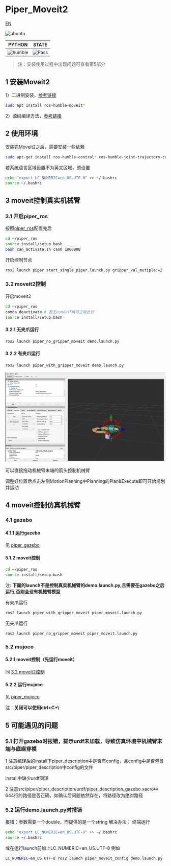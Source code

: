 # Piper_Moveit2

[EN](README(EN).md)

![ubuntu](https://img.shields.io/badge/Ubuntu-22.04-orange.svg)

|PYTHON |STATE|
|---|---|
|![humble](https://img.shields.io/badge/ros-humble-blue.svg)|![Pass](https://img.shields.io/badge/Pass-blue.svg)|

> 注：安装使用过程中出现问题可查看第5部分

## 1 安装Moveit2

1）二进制安装，[参考链接](https://moveit.ai/install-moveit2/binary/)

```bash
sudo apt install ros-humble-moveit*
```

2）源码编译方法，[参考链接](https://moveit.ai/install-moveit2/source/)

## 2 使用环境

安装完Moveit2之后，需要安装一些依赖

```bash
sudo apt-get install ros-humble-control* ros-humble-joint-trajectory-controller ros-humble-joint-state-* ros-humble-gripper-controllers ros-humble-trajectory-msgs
```

若系统语言区域设置不为英文区域，须设置

```bash
echo "export LC_NUMERIC=en_US.UTF-8" >> ~/.bashrc
source ~/.bashrc
```

## 3 moveit控制真实机械臂

### 3.1 开启piper_ros

按照[piper_ros](../../README.MD#1-安装方法)配置完后

```bash
cd ~/piper_ros
source install/setup.bash
bash can_activate.sh can0 1000000
```

开启控制节点

```bash
ros2 launch piper start_single_piper.launch.py gripper_val_mutiple:=2
```

### 3.2 moveit2控制

开启moveit2

```bash
cd ~/piper_ros
conda deactivate # 若无conda环境可去除此行
source install/setup.bash
```

#### 3.2.1 无夹爪运行

```bash
ros2 launch piper_no_gripper_moveit demo.launch.py
```

#### 3.2.2 有夹爪运行

```bash
ros2 launch piper_with_gripper_moveit demo.launch.py
```

![piper_moveit](../../asserts/pictures/piper_moveit.png)

可以直接拖动机械臂末端的箭头控制机械臂

调整好位置后点击左侧MotionPlanning中Planning的Plan&Execute即可开始规划并运动

## 4 moveit控制仿真机械臂

### 4.1 gazebo

#### 4.1.1 运行gazebo

见 [piper_gazebo](../piper_sim/README.md#1-gazebo仿真)

#### 5.1.2 moveit控制

```bash
cd ~/piper_ros
source install/setup.bash
```

注: **下面的launch不是控制真实机械臂的demo.launch.py,且需要在gazebo之后运行,否则会没有机械臂模型**

有夹爪运行

```bash
ros2 launch piper_with_gripper_moveit piper_moveit.launch.py
```

无夹爪运行

```bash
ros2 launch piper_no_gripper_moveit piper_moveit.launch.py
```

### 5.2 mujoco

#### 5.2.1 moveit控制（先运行moveit）

同 [3.2 moveit2控制](#32-moveit2控制)

#### 5.2.2 运行mujoco

见 [piper_mujoco](../piper_sim/README.md#2-mujoco仿真)

注：**关闭可以使用ctrl+C+\\**

## 5 可能遇见的问题

### 5.1 打开gazebo时报错，提示urdf未加载，导致仿真环境中机械臂末端与底座穿模

1 注意编译后的install下piper_description中是否有config，且config中是否包含src/piper/piper_description中config的文件

install中缺少urdf同理

2 注意src/piper/piper_description/urdf/piper_description_gazebo.xacro中644行的路径是否正确，如确认后问题依然存在，将路径改为绝对路径

### 5.2 运行demo.launch.py时报错

报错：参数需要一个double，而提供的是一个string
解决办法：
终端运行

```bash
echo "export LC_NUMERIC=en_US.UTF-8" >> ~/.bashrc
source ~/.bashrc
```

或在运行launch前加上LC_NUMERIC=en_US.UTF-8
例如

```bash
LC_NUMERIC=en_US.UTF-8 ros2 launch piper_moveit_config demo.launch.py
```
